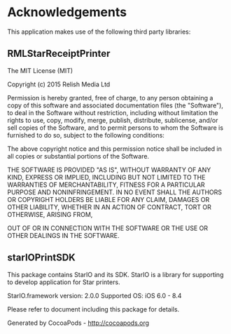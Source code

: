# Acknowledgements
This application makes use of the following third party libraries:

## RMLStarReceiptPrinter

The MIT License (MIT)

Copyright (c) 2015 Relish Media Ltd

Permission is hereby granted, free of charge, to any person obtaining a copy
of this software and associated documentation files (the "Software"), to deal
in the Software without restriction, including without limitation the rights
to use, copy, modify, merge, publish, distribute, sublicense, and/or sell
copies of the Software, and to permit persons to whom the Software is
furnished to do so, subject to the following conditions:

The above copyright notice and this permission notice shall be included in all
copies or substantial portions of the Software.

THE SOFTWARE IS PROVIDED "AS IS", WITHOUT WARRANTY OF ANY KIND, EXPRESS OR
IMPLIED, INCLUDING BUT NOT LIMITED TO THE WARRANTIES OF MERCHANTABILITY,
FITNESS FOR A PARTICULAR PURPOSE AND NONINFRINGEMENT. IN NO EVENT SHALL THE
AUTHORS OR COPYRIGHT HOLDERS BE LIABLE FOR ANY CLAIM, DAMAGES OR OTHER
LIABILITY, WHETHER IN AN ACTION OF CONTRACT, TORT OR OTHERWISE, ARISING FROM,

OUT OF OR IN CONNECTION WITH THE SOFTWARE OR THE USE OR OTHER DEALINGS IN THE
SOFTWARE.


## starIOPrintSDK

This package contains StarIO and its SDK.
StarIO is a library for supporting to develop application for Star printers.

StarIO.framework version:  2.0.0
Supported OS:  iOS 6.0 - 8.4

Please refer to document including this package for details.

Generated by CocoaPods - http://cocoapods.org

